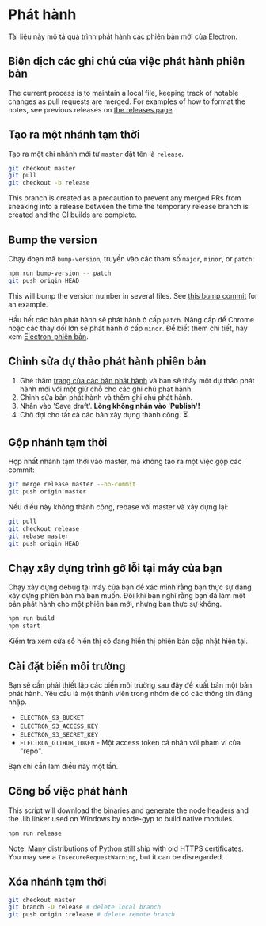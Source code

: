 # Phát hành

Tài liệu này mô tả quá trình phát hành các phiên bản mới của Electron.

## Biên dịch các ghi chú của việc phát hành phiên bản

The current process is to maintain a local file, keeping track of notable changes as pull requests are merged. For examples of how to format the notes, see previous releases on [the releases page](https://github.com/electron/electron/releases).

## Tạo ra một nhánh tạm thời

Tạo ra một chi nhánh mới từ `master` đặt tên là `release`.

```sh
git checkout master
git pull
git checkout -b release
```

This branch is created as a precaution to prevent any merged PRs from sneaking into a release between the time the temporary release branch is created and the CI builds are complete.

## Bump the version

Chạy đoạn mã `bump-version`, truyền vào các tham số `major`, `minor`, or `patch`:

```sh
npm run bump-version -- patch
git push origin HEAD
```

This will bump the version number in several files. See [this bump commit](https://github.com/electron/electron/commit/78ec1b8f89b3886b856377a1756a51617bc33f5a) for an example.

Hầu hết các bản phát hành sẽ phát hành ở cấp `patch`. Nâng cấp để Chrome hoặc các thay đổi lớn sẽ phát hành ở cấp `minor`. Để biết thêm chi tiết, hãy xem [Electron-phiên bản](/docs/tutorial/electron-versioning.md).

## Chỉnh sửa dự thảo phát hành phiên bản

  1. Ghé thăm [trang của các bản phát hành](https://github.com/electron/electron/releases) và bạn sẽ thấy một dự thảo phát hành mới với một giữ chỗ cho các ghi chú phát hành.
  2. Chỉnh sửa bản phát hành và thêm ghi chú phát hành.
  3. Nhấn vào 'Save draft'. **Lòng không nhấn vào 'Publish'!**
  4. Chờ đợi cho tất cả các bản xây dựng thành công. :hourglass_flowing_sand:

## Gộp nhánh tạm thời

Hợp nhất nhánh tạm thời vào master, mà không tạo ra một việc gộp các commit:

```sh
git merge release master --no-commit
git push origin master
```

Nếu điều này không thành công, rebase với master và xây dựng lại:

```sh
git pull
git checkout release
git rebase master
git push origin HEAD
```

## Chạy xây dựng trình gỡ lỗi tại máy của bạn

Chạy xây dựng debug tại máy của bạn để xác minh rằng bạn thực sự đang xây dựng phiên bản mà bạn muốn. Đôi khi bạn nghĩ rằng bạn đã làm một bản phát hành cho một phiên bản mới, nhưng bạn thực sự không.

```sh
npm run build
npm start
```

Kiểm tra xem cửa sổ hiển thị có đang hiển thị phiên bản cập nhật hiện tại.

## Cài đặt biến môi trường

Bạn sẽ cần phải thiết lập các biến môi trường sau đây để xuất bản một bản phát hành. Yêu cầu là một thành viên trong nhóm đẻ có các thông tin đăng nhập.

- `ELECTRON_S3_BUCKET`
- `ELECTRON_S3_ACCESS_KEY`
- `ELECTRON_S3_SECRET_KEY`
- `ELECTRON_GITHUB_TOKEN` - Một access token cá nhân với phạm vi của "repo".

Bạn chỉ cần làm điều này một lần.

## Công bố việc phát hành

This script will download the binaries and generate the node headers and the .lib linker used on Windows by node-gyp to build native modules.

```sh
npm run release
```

Note: Many distributions of Python still ship with old HTTPS certificates. You may see a `InsecureRequestWarning`, but it can be disregarded.

## Xóa nhánh tạm thời

```sh
git checkout master
git branch -D release # delete local branch
git push origin :release # delete remote branch
```